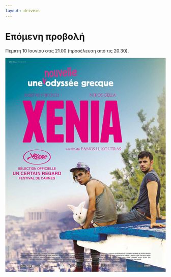 ```yaml
---
layout: drivein
---
```


# Επόμενη προβολή

Πέμπτη 10 Ιουνίου στις 21.00 (προσέλευση από τις 20.30).

![poster](./assets/images/xenia.jpg)